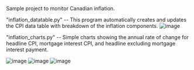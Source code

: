 Sample project to monitor Canadian inflation. 

"inflation_datatable.py" -- This program automatically creates and updates the CPI data table with breakdown of the inflation components.
![image](https://github.com/user-attachments/assets/dab16a38-6aaa-4f09-8438-424e24a83951)


"inflation_charts.py" -- Simple charts showing the annual rate of change for headline CPI, mortgage interest CPI, and headline excluding mortgage interest payment.

![image](https://github.com/user-attachments/assets/2265144f-b18f-4a16-bfeb-358b140ebe84)
![image](https://github.com/user-attachments/assets/9eff8ac1-a6f9-4633-9760-034789fbc393)
![image](https://github.com/user-attachments/assets/d14fc2d6-06e1-4604-af7f-0bf3e8af8885)
